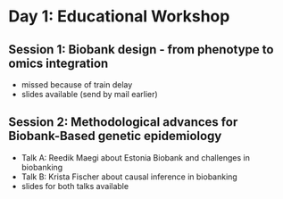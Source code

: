 # Day 1: Educational Workshop 

## Session 1: Biobank design - from phenotype to omics integration 

- missed because of train delay
- slides available (send by mail earlier)

## Session 2: Methodological advances for Biobank-Based genetic epidemiology 

- Talk A: Reedik Maegi about Estonia Biobank and challenges in biobanking
- Talk B: Krista Fischer about causal inference in biobanking
- slides for both talks available 
